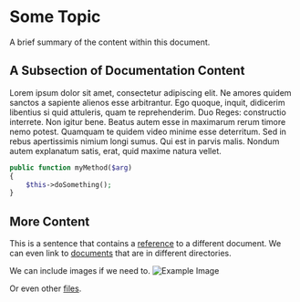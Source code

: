 # Some Topic
A brief summary of the content within this document.

## A Subsection of Documentation Content
Lorem ipsum dolor sit amet, consectetur adipiscing elit. Ne amores quidem sanctos a sapiente 
alienos esse arbitrantur. Ego quoque, inquit, didicerim libentius si quid attuleris, quam te 
reprehenderim. Duo Reges: constructio interrete. Non igitur bene. Beatus autem esse in 
maximarum rerum timore nemo potest. Quamquam te quidem video minime esse deterritum. Sed in 
rebus apertissimis nimium longi sumus. Qui est in parvis malis. Nondum autem explanatum 
satis, erat, quid maxime natura vellet.

```php
public function myMethod($arg)
{
    $this->doSomething();
}
```

## More Content
This is a sentence that contains a [reference](./another-topic.md) to a different document.
We can even link to [documents](../section2/important-topic.md) that are in different 
directories.

We can include images if we need to.
![Example Image](./example-image.jpg)

Or even other [files](./example-file.pdf).
